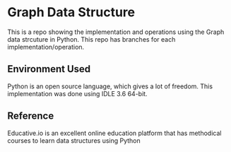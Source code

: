 # Graph Data Structure 

This is a repo showing the implementation and operations using the Graph data strcuture in Python. This repo has branches for each implementation/operation.

## Environment Used

Python is an open source language, which gives a lot of freedom. This implementation was done using IDLE 3.6 64-bit.

## Reference

Educative.io is an excellent online education platform that has methodical courses to learn data structures using Python 

